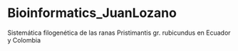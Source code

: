 # Bioinformatics_JuanLozano
Sistemática filogenética de las ranas Pristimantis gr. rubicundus en Ecuador y Colombia
